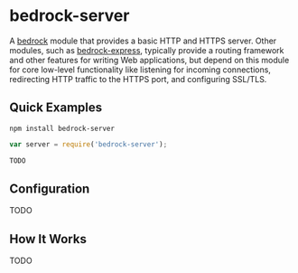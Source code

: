 # bedrock-server

A [bedrock][] module that provides a basic HTTP and HTTPS server. Other
modules, such as [bedrock-express][], typically provide a routing framework
and other features for writing Web applications, but depend on this module
for core low-level functionality like listening for incoming connections,
redirecting HTTP traffic to the HTTPS port, and configuring SSL/TLS.

## Quick Examples

```
npm install bedrock-server
```

```js
var server = require('bedrock-server');

TODO
```

## Configuration

TODO

## How It Works

TODO

[bedrock]: https://github.com/digitalbazaar/bedrock
[bedrock-express]: https://github.com/digitalbazaar/bedrock-express
